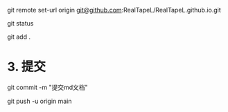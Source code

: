 git remote set-url origin git@github.com:RealTapeL/RealTapeL.github.io.git

git status

git add .

# 3. 提交
git commit -m "提交md文档"

git push -u origin main